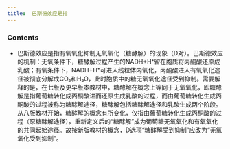 ```yaml
---
title:  巴斯德效应是指
--- 
```


### Contents
- 巴斯德效应是指有氧氧化抑制无氧氧化（糖酵解）的现象（D对）。巴斯德效应的机制：无氧条件下，糖酵解过程产生的NADH+H⁺留在胞质将丙酮酸还原成乳酸；有氧条件下，NADH+H⁺可进入线粒体内氧化，丙酮酸进入有氧氧化途径被彻底分解成CO₂和H₂O，此时胞质中的糖无氧氧化途径受到抑制。需要解释的是，在七版及更早版本教材中，糖酵解在概念上等同于无氧氧化，即糖酵解是指葡萄糖转化成丙酮酸进而还原生成乳酸的过程，而由葡萄糖转化生成丙酮酸的过程被称为糖酵解途径，糖酵解包括糖酵解途径和乳酸生成两个阶段。从八版教材开始，糖酵解的概念有所变化，仅指由葡萄糖转化生成丙酮酸的过程（原糖酵解途径），重新定义后的“糖酵解”成为葡萄糖无氧氧化和有氧氧化的共同起始途径。故按新版教材的概念，D选项“糖酵解受到抑制”应改为“无氧氧化受到抑制”。

